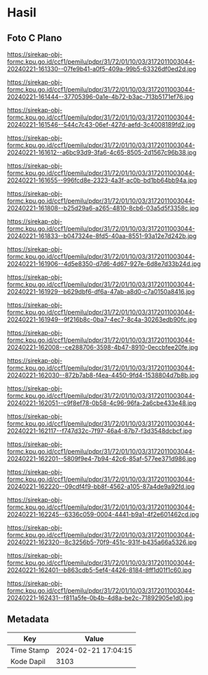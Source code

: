 # Hasil

## Foto C Plano

https://sirekap-obj-formc.kpu.go.id/ccf1/pemilu/pdpr/31/72/01/10/03/3172011003044-20240221-161330--07fe9b41-a0f5-409a-99b5-63326df0ed2d.jpg

https://sirekap-obj-formc.kpu.go.id/ccf1/pemilu/pdpr/31/72/01/10/03/3172011003044-20240221-161444--37705396-0a1e-4b72-b3ac-713b5171ef76.jpg

https://sirekap-obj-formc.kpu.go.id/ccf1/pemilu/pdpr/31/72/01/10/03/3172011003044-20240221-161546--544c7c43-06ef-427d-aefd-3c4008189fd2.jpg

https://sirekap-obj-formc.kpu.go.id/ccf1/pemilu/pdpr/31/72/01/10/03/3172011003044-20240221-161612--a6bc93d9-3fa6-4c65-8505-2d1567c96b38.jpg

https://sirekap-obj-formc.kpu.go.id/ccf1/pemilu/pdpr/31/72/01/10/03/3172011003044-20240221-161655--996fcd8e-2323-4a3f-ac0b-bd1bb64bb94a.jpg

https://sirekap-obj-formc.kpu.go.id/ccf1/pemilu/pdpr/31/72/01/10/03/3172011003044-20240221-161808--b25d29a6-a265-4810-8cb6-03a5d5f3358c.jpg

https://sirekap-obj-formc.kpu.go.id/ccf1/pemilu/pdpr/31/72/01/10/03/3172011003044-20240221-161833--b047324e-8fd5-40aa-8551-93a12e7d242b.jpg

https://sirekap-obj-formc.kpu.go.id/ccf1/pemilu/pdpr/31/72/01/10/03/3172011003044-20240221-161906--4d5e8350-d7d6-4d67-927e-6d8e7d33b24d.jpg

https://sirekap-obj-formc.kpu.go.id/ccf1/pemilu/pdpr/31/72/01/10/03/3172011003044-20240221-161929--b629dbf6-df6a-47ab-a8d0-c7a0150a8416.jpg

https://sirekap-obj-formc.kpu.go.id/ccf1/pemilu/pdpr/31/72/01/10/03/3172011003044-20240221-161949--9f216b8c-0ba7-4ec7-8c4a-30263edb90fc.jpg

https://sirekap-obj-formc.kpu.go.id/ccf1/pemilu/pdpr/31/72/01/10/03/3172011003044-20240221-162008--ce288706-3598-4b47-8910-0eccbfee20fe.jpg

https://sirekap-obj-formc.kpu.go.id/ccf1/pemilu/pdpr/31/72/01/10/03/3172011003044-20240221-162030--872b7ab8-f4ea-4450-9fd4-1538804d7b8b.jpg

https://sirekap-obj-formc.kpu.go.id/ccf1/pemilu/pdpr/31/72/01/10/03/3172011003044-20240221-162051--c9f8ef78-0b58-4c96-96fa-2a6cbe433e48.jpg

https://sirekap-obj-formc.kpu.go.id/ccf1/pemilu/pdpr/31/72/01/10/03/3172011003044-20240221-162117--f747d32c-7f97-46a4-87b7-f3d3548dcbcf.jpg

https://sirekap-obj-formc.kpu.go.id/ccf1/pemilu/pdpr/31/72/01/10/03/3172011003044-20240221-162201--5809f9e4-7b94-42c6-85af-577ee371d986.jpg

https://sirekap-obj-formc.kpu.go.id/ccf1/pemilu/pdpr/31/72/01/10/03/3172011003044-20240221-162220--09cdf4f9-bb8f-4562-a105-87a4de9a92fd.jpg

https://sirekap-obj-formc.kpu.go.id/ccf1/pemilu/pdpr/31/72/01/10/03/3172011003044-20240221-162245--6336c059-0004-4441-b9a1-4f2e601462cd.jpg

https://sirekap-obj-formc.kpu.go.id/ccf1/pemilu/pdpr/31/72/01/10/03/3172011003044-20240221-162320--8c3256b5-70f9-451c-931f-b435a66a5326.jpg

https://sirekap-obj-formc.kpu.go.id/ccf1/pemilu/pdpr/31/72/01/10/03/3172011003044-20240221-162401--b863cdb5-5ef4-4426-8184-8ff1d01f1c60.jpg

https://sirekap-obj-formc.kpu.go.id/ccf1/pemilu/pdpr/31/72/01/10/03/3172011003044-20240221-162431--f811a5fe-0b4b-4d8a-be2c-71892905e1d0.jpg


## Metadata

| Key        | Value               |
| ---------- | ------------------- |
| Time Stamp | 2024-02-21 17:04:15 |
| Kode Dapil | 3103                |



